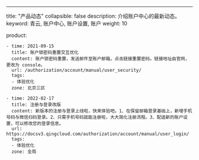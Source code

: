 ---
title: "产品动态"
collapsible: false
description: 介绍账户中心的最新动态。
keyword: 青云, 账户中心, 账户设置, 账户
weight: 10

product:

    - time: 2021-09-15 
      title: 账户锁密码重置交互优化
      content: 账户锁密码重置，发送邮件至账户邮箱，点击链接重置密码。链接地址由官网，更改为 console。
      url: /authorization/account/manual/user_security/
      tags:
      - 体验优化
      zone: 北京三区
      
    - time: 2022-02-17
      title: 注册与登录改版
      content: 新版本的注册与登录上线啦，快来体验吧。1、在保留邮箱登录基础上，新增手机号码与微信扫码登录。2、只需手机号码就能注册啦，大大简化注册流程。3、配适新的账户设置，可以修改您的登录信息。
      url: https://docsv3.qingcloud.com/authorization/account/manual/user_login/
      tags:
      - 体验优化
      zone: 全局

